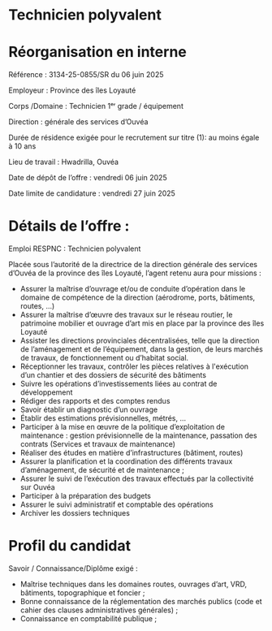 # Technicien polyvalent

# Réorganisation en interne

Référence : 3134-25-0855/SR du 06 juin 2025

Employeur : Province des îles Loyauté

Corps /Domaine : Technicien 1ᵉʳ grade / équipement

Direction : générale des services d’Ouvéa

Durée de résidence exigée pour le recrutement sur titre (1): au moins égale à 10 ans

Lieu de travail : Hwadrilla, Ouvéa

Date de dépôt de l’offre : vendredi 06 juin 2025

Date limite de candidature : vendredi 27 juin 2025

# Détails de l’offre :

Emploi RESPNC : Technicien polyvalent

Placée sous l’autorité de la directrice de la direction générale des services d’Ouvéa de la province des îles Loyauté, l’agent retenu aura pour missions :

- Assurer la maîtrise d’ouvrage et/ou de conduite d’opération dans le domaine de compétence de la direction (aérodrome, ports, bâtiments, routes, …)
- Assurer la maîtrise d’œuvre des travaux sur le réseau routier, le patrimoine mobilier et ouvrage d’art mis en place par la province des îles Loyauté
- Assister les directions provinciales décentralisées, telle que la direction de l’aménagement et de l’équipement, dans la gestion, de leurs marchés de travaux, de fonctionnement ou d’habitat social.
- Réceptionner les travaux, contrôler les pièces relatives à l'exécution d’un chantier et des dossiers de sécurité des bâtiments
- Suivre les opérations d’investissements liées au contrat de développement
- Rédiger des rapports et des comptes rendus
- Savoir établir un diagnostic d’un ouvrage
- Établir des estimations prévisionnelles, métrés, …
- Participer à la mise en œuvre de la politique d’exploitation de maintenance : gestion prévisionnelle de la maintenance, passation des contrats (Services et travaux de maintenance)
- Réaliser des études en matière d’infrastructures (bâtiment, routes)
- Assurer la planification et la coordination des différents travaux d’aménagement, de sécurité et de maintenance ;
- Assurer le suivi de l’exécution des travaux effectués par la collectivité sur Ouvéa
- Participer à la préparation des budgets
- Assurer le suivi administratif et comptable des opérations
- Archiver les dossiers techniques

# Profil du candidat

Savoir / Connaissance/Diplôme exigé :

- Maîtrise techniques dans les domaines routes, ouvrages d’art, VRD, bâtiments, topographique et foncier ;
- Bonne connaissance de la réglementation des marchés publics (code et cahier des clauses administratives générales) ;
- Connaissance en comptabilité publique ;